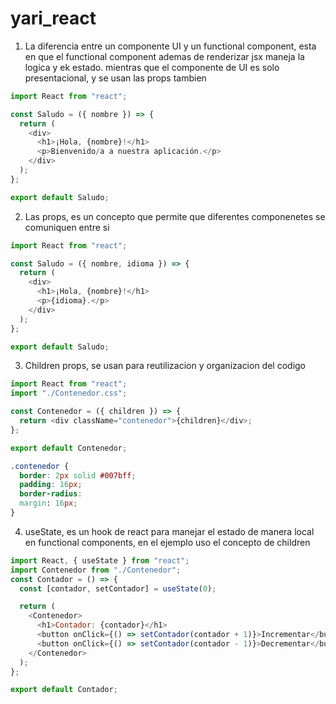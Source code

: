 # yari_react

1. La diferencia entre un componente UI y un functional component, esta en que el functional component ademas de renderizar jsx maneja la logica y ek estado. mientras que el componente de UI es solo presentacional, y se usan las props tambien

```javascript
import React from "react";

const Saludo = ({ nombre }) => {
  return (
    <div>
      <h1>¡Hola, {nombre}!</h1>
      <p>Bienvenido/a a nuestra aplicación.</p>
    </div>
  );
};

export default Saludo;
```

2. Las props, es un concepto que permite que diferentes componenetes se comuniquen entre si

```javascript
import React from "react";

const Saludo = ({ nombre, idioma }) => {
  return (
    <div>
      <h1>¡Hola, {nombre}!</h1>
      <p>{idioma}.</p>
    </div>
  );
};

export default Saludo;
```

3. Children props, se usan para reutilizacion y organizacion del codigo

```javascript
import React from "react";
import "./Contenedor.css";

const Contenedor = ({ children }) => {
  return <div className="contenedor">{children}</div>;
};

export default Contenedor;
```

```css
.contenedor {
  border: 2px solid #007bff;
  padding: 16px;
  border-radius:
  margin: 16px;
}
```

4. useState, es un hook de react para manejar el estado de manera local en functional components, en el ejemplo uso el concepto de children

```javascript
import React, { useState } from "react";
import Contenedor from "./Contenedor";
const Contador = () => {
  const [contador, setContador] = useState(0);

  return (
    <Contenedor>
      <h1>Contador: {contador}</h1>
      <button onClick={() => setContador(contador + 1)}>Incrementar</button>
      <button onClick={() => setContador(contador - 1)}>Decrementar</button>
    </Contenedor>
  );
};

export default Contador;
```
